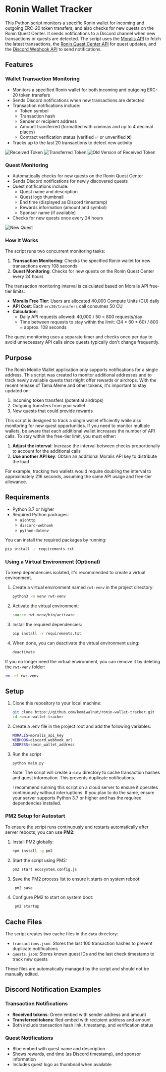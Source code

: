 # Ronin Wallet Tracker

This Python script monitors a specific Ronin wallet for incoming and outgoing ERC-20 token transfers, and also checks for new quests on the Ronin Quest Center. It sends notifications to a Discord channel when new transactions or quests are detected. The script uses the [Moralis API](https://moralis.io/) to fetch the latest transactions, the [Ronin Quest Center API](https://wallet-manager.skymavis.com/) for quest updates, and the [Discord Webhook API](https://discord.com/developers/docs/resources/webhook) to send notifications.

## Features

### Wallet Transaction Monitoring
- Monitors a specified Ronin wallet for both incoming and outgoing ERC-20 token transfers
- Sends Discord notifications when new transactions are detected
- Transaction notifications include:
  - Token symbol
  - Transaction hash
  - Sender or recipient address
  - Amount transferred (formatted with commas and up to 4 decimal places)
  - Contract verification status (verified ✅ or unverified ❌)
- Tracks up to the last 20 transactions to detect new activity

<img src="images/sample.png" alt="Received Token"/>
<img src="images/sample2.png" alt="Transferred Token"/>
<img src="images/sample3.png" alt="Old Version of Received Token"/>

### Quest Monitoring
- Automatically checks for new quests on the Ronin Quest Center
- Sends Discord notifications for newly discovered quests
- Quest notifications include:
  - Quest name and description
  - Quest logo thumbnail
  - End time (displayed as Discord timestamp)
  - Rewards information (amount and symbol)
  - Sponsor name (if available)
- Checks for new quests once every 24 hours

<img src="images/sample4.png" alt="New Quest"/>


### How It Works

The script runs two concurrent monitoring tasks:

1. **Transaction Monitoring**: Checks the specified Ronin wallet for new transactions every 108 seconds
2. **Quest Monitoring**: Checks for new quests on the Ronin Quest Center every 24 hours

The transaction monitoring interval is calculated based on Moralis API free-tier limits:

- **Moralis Free Tier**: Users are allocated 40,000 Compute Units (CU) daily
- **API Cost**: Each `erc20/transfers` call consumes 50 CU
- **Calculation**:  
  - Daily API requests allowed: 40,000 / 50 = 800 requests/day
  - Time between requests to stay within the limit: (24 * 60 * 60) / 800 = approx. 108 seconds

The quest monitoring uses a separate timer and checks once per day to avoid unnecessary API calls since quests typically don't change frequently.

## Purpose

The Ronin Mobile Wallet application only supports notifications for a single address. This script was created to monitor additional addresses and to track newly available quests that might offer rewards or airdrops. With the recent release of Tama.Meme and other tokens, it's important to stay updated on:

1. Incoming token transfers (potential airdrops)
2. Outgoing transfers from your wallet
3. New quests that could provide rewards

This script is designed to track a single wallet efficiently while also monitoring for new quest opportunities. If you need to monitor multiple wallets, be aware that each additional wallet increases the number of API calls. To stay within the free-tier limit, you must either:

1. **Adjust the interval**: Increase the interval between checks proportionally to account for the additional calls
2. **Use another API key**: Obtain an additional Moralis API key to distribute the load

For example, tracking two wallets would require doubling the interval to approximately 216 seconds, assuming the same API usage and free-tier allowance.

## Requirements

- Python 3.7 or higher
- Required Python packages:
  - `aiohttp`
  - `discord-webhook`
  - `python-dotenv`

You can install the required packages by running:

```bash
pip install -r requirements.txt
```

### Using a Virtual Environment (Optional)

To keep dependencies isolated, it's recommended to create a virtual environment.

1. Create a virtual environment named `rwt-venv` in the project directory:

    ```bash
    python3 -m venv rwt-venv
    ```

2. Activate the virtual environment:

    ```bash
    source rwt-venv/bin/activate
    ```

3. Install the required dependencies:

    ```bash
    pip install -r requirements.txt
    ```

4. When done, you can deactivate the virtual environment using:

    ```bash
    deactivate
    ```

If you no longer need the virtual environment, you can remove it by deleting the `rwt-venv` folder:

```bash
rm -rf rwt-venv
```

## Setup

1. Clone this repository to your local machine:

   ```bash
   git clone https://github.com/komiwalnut/ronin-wallet-tracker.git
   cd ronin-wallet-tracker
   ```

2. Create a .env file in the project root and add the following variables:

    ```bash
    MORALIS=moralis_api_key
    WEBHOOK=discord_webhook_url
    ADDRESS=ronin_wallet_address
    ```

3. Run the script

    ```bash
    python main.py
    ```
    
    Note: The script will create a `data` directory to cache transaction hashes and quest information. This prevents duplicate notifications.

    I recommend running this script on a cloud server to ensure it operates continuously without interruptions. If you plan to do the same, ensure your server supports Python 3.7 or higher and has the required dependencies installed.

### PM2 Setup for Autostart

To ensure the script runs continuously and restarts automatically after server reboots, you can use **PM2**:

1. Install PM2 globally:

   ```bash
   npm install -g pm2
   ```

2. Start the script using PM2:
    
    ```bash
    pm2 start ecosystem.config.js
    ```

3. Save the PM2 process list to ensure it starts on system reboot:

   ```bash
    pm2 save
   ```

4. Configure PM2 to start on system boot:

   ```bash
    pm2 startup
   ```

## Cache Files

The script creates two cache files in the `data` directory:

- `transactions.json`: Stores the last 100 transaction hashes to prevent duplicate notifications
- `quests.json`: Stores known quest IDs and the last check timestamp to track new quests

These files are automatically managed by the script and should not be manually edited.

## Discord Notification Examples

### Transaction Notifications
- **Received tokens**: Green embed with sender address and amount
- **Transferred tokens**: Red embed with recipient address and amount
- Both include transaction hash link, timestamp, and verification status

### Quest Notifications
- Blue embed with quest name and description
- Shows rewards, end time (as Discord timestamp), and sponsor information
- Includes quest logo as thumbnail when available
